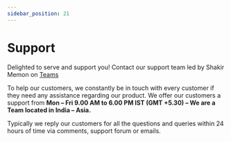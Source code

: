 ```yaml
---
sidebar_position: 21
---
```


# Support

Delighted to serve and support you! Contact our support team led by Shakir Memon on [Teams](https://teams.live.com/l/invite/FEAN_7C4kzeomJM8gE)

To help our customers, we constantly be in touch with every customer if they need any assistance regarding our product. We offer our customers a support from **Mon – Fri 9.00 AM to 6.00 PM IST (GMT +5.30) – We are a Team located in India – Asia.**

Typically we reply our customers for all the questions and queries within 24 hours of time via comments, support forum or emails.
